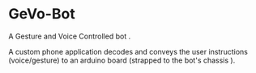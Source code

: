 # GeVo-Bot
A Gesture and Voice Controlled bot .

A custom phone application decodes and conveys the user instructions (voice/gesture) to an arduino board (strapped to the bot's chassis ).
